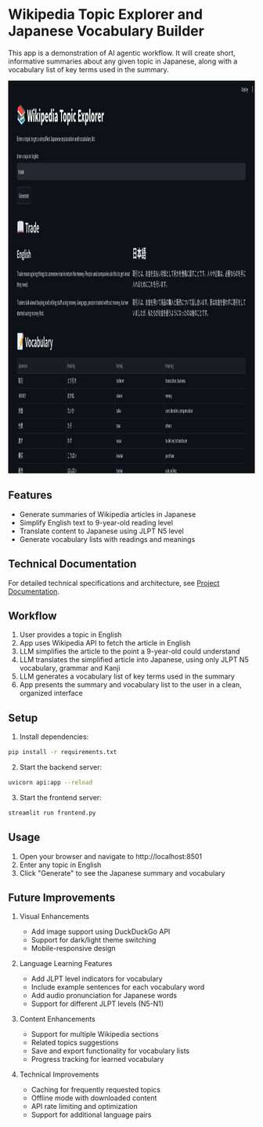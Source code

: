 # Wikipedia Topic Explorer and Japanese Vocabulary Builder

This app is a demonstration of AI agentic workflow. It will create short, informative summaries about any given topic in Japanese, along with a vocabulary list of key terms used in the summary.

<img src="docs/image.png" alt="Wikipedia Topic Explorer" height="800"/>

## Features

- Generate summaries of Wikipedia articles in Japanese
- Simplify English text to 9-year-old reading level
- Translate content to Japanese using JLPT N5 level
- Generate vocabulary lists with readings and meanings

## Technical Documentation
For detailed technical specifications and architecture, see [Project Documentation](docs/Project.md).

## Workflow

1. User provides a topic in English
2. App uses Wikipedia API to fetch the article in English
3. LLM simplifies the article to the point a 9-year-old could understand
4. LLM translates the simplified article into Japanese, using only JLPT N5 vocabulary, grammar and Kanji
5. LLM generates a vocabulary list of key terms used in the summary
6. App presents the summary and vocabulary list to the user in a clean, organized interface

## Setup

1. Install dependencies:
```bash
pip install -r requirements.txt
```

2. Start the backend server:
```bash
uvicorn api:app --reload
```

3. Start the frontend server:
```bash
streamlit run frontend.py
```

## Usage

1. Open your browser and navigate to http://localhost:8501
2. Enter any topic in English
3. Click "Generate" to see the Japanese summary and vocabulary

## Future Improvements

1. Visual Enhancements
   - Add image support using DuckDuckGo API
   - Support for dark/light theme switching
   - Mobile-responsive design

2. Language Learning Features
   - Add JLPT level indicators for vocabulary
   - Include example sentences for each vocabulary word
   - Add audio pronunciation for Japanese words
   - Support for different JLPT levels (N5-N1)

3. Content Enhancements
   - Support for multiple Wikipedia sections
   - Related topics suggestions
   - Save and export functionality for vocabulary lists
   - Progress tracking for learned vocabulary

4. Technical Improvements
   - Caching for frequently requested topics
   - Offline mode with downloaded content
   - API rate limiting and optimization
   - Support for additional language pairs